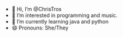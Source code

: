 - 👋 Hi, I’m @ChrisTros
- 👀 I’m interested in programming and music.
- 🌱 I’m currently learning java and python
- 😄 Pronouns: She/They

<!---
ChrisTros/ChrisTros is a ✨ special ✨ repository because its `README.md` (this file) appears on your GitHub profile.
You can click the Preview link to take a look at your changes.
--->
